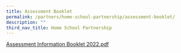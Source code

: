 ```yaml
---
title: Assessment Booklet
permalink: /partners/home-school-partnership/assessment-booklet/
description: ""
third_nav_title: Home School Partnership
---
```

[Assessment Information Booklet 2022.pdf](/files/Assessment%20Information%20Booklet%202022.pdf)